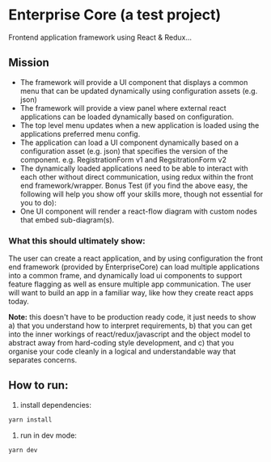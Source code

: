 # Enterprise Core (a test project)

Frontend application framework using React & Redux...

## Mission
- The framework will provide a UI component that displays a common menu that can be updated dynamically using configuration assets (e.g. json)
- The framework will provide a view panel where external react applications can be loaded dynamically based on configuration.
- The top level menu updates when a new application is loaded using the applications preferred menu config.
- The application can load a UI component dynamically based on a configuration asset (e.g. json) that specifies the version of the component. e.g. RegistrationForm v1 and RegsitrationForm v2
- The dynamically loaded applications need to be able to interact with each other without direct communication, using redux within the front end framework/wrapper.
Bonus Test (if you find the above easy, the following will help you show off your skills more, though not essential for you to do):
- One UI component will render a react-flow diagram with custom nodes that embed sub-diagram(s).

### What this should ultimately show:
The user can create a react application, and by using configuration the front end framework (provided by EnterpriseCore) can load multiple applications into a common frame, and dynamically load ui components to support feature flagging as well as ensure multiple app communication. The user will want to build an app in a familiar way, like how they create react apps today.

**Note:** this doesn't have to be production ready code, it just needs to show a) that you understand how to interpret requirements, b) that you can get into the inner workings of react/redux/javascript and the object model to abstract away from hard-coding style development, and c) that you organise your code cleanly in a logical and understandable way that separates concerns.

## How to run:

1. install dependencies:
```bash
yarn install
```
1. run in dev mode:
```bash
yarn dev
```
